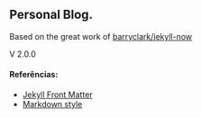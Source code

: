 ## Personal Blog.

Based on the great work of [barryclark/jekyll-now](https://github.com/barryclark/jekyll-now)

V 2.0.0

#### Referências:

- [Jekyll Front Matter](https://jekyllrb.com/docs/frontmatter/)
- [Markdown style](http://www.jekyllnow.com/Markdown-Style-Guide/)
